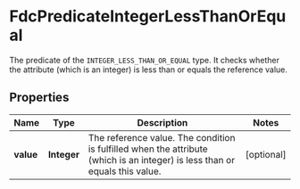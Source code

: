 

# FdcPredicateIntegerLessThanOrEqual

The predicate of the `INTEGER_LESS_THAN_OR_EQUAL` type. It checks whether the attribute (which is an integer) is less than or equals the reference value.

## Properties

| Name | Type | Description | Notes |
|------------ | ------------- | ------------- | -------------|
|**value** | **Integer** | The reference value. The condition is fulfilled when the attribute (which is an integer) is less than or equals this value. |  [optional] |



